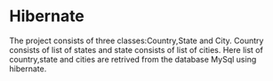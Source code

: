 # Hibernate

The project consists of three classes:Country,State and City.
Country consists of list of states and state consists of list of cities.
Here list of country,state and cities are retrived from the database MySql using hibernate.

